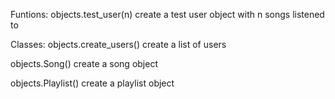 Funtions:
objects.test_user(n)
    create a test user object with n songs listened to


Classes:
objects.create_users()
    create a list of users

objects.Song()
    create a song object

objects.Playlist()
    create a playlist object